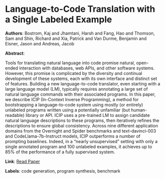 # Language-to-Code Translation with a Single Labeled Example

**Authors**: Bostrom, Kaj and Jhamtani, Harsh and Fang, Hao and Thomson, Sam and Shin, Richard and Xia, Patrick and Van Durme, Benjamin and Eisner, Jason and Andreas, Jacob

**Abstract**:

Tools for translating natural language into code promise natural, open-ended interaction with databases, web APIs, and other software systems. However, this promise is complicated by the diversity and continual development of these systems, each with its own interface and distinct set of features. Building a new language-to-code translator, even starting with a large language model (LM), typically requires annotating a large set of natural language commands with their associated programs. In this paper, we describe ICIP (In-Context Inverse Programming), a method for bootstrapping a language-to-code system using mostly (or entirely) unlabeled programs written using a potentially unfamiliar (but human-readable) library or API. ICIP uses a pre-trained LM to assign candidate natural language descriptions to these programs, then iteratively refines the descriptions to ensure global consistency. Across nine different application domains from the Overnight and Spider benchmarks and text-davinci-003 and CodeLlama-7b-Instruct models, ICIP outperforms a number of prompting baselines. Indeed, in a “nearly unsupervised” setting with only a single annotated program and 100 unlabeled examples, it achieves up to 85% of the performance of a fully supervised system.

**Link**: [Read Paper](https://aclanthology.org/2024.emnlp-main.462)

**Labels**: code generation, program synthesis, benchmark
